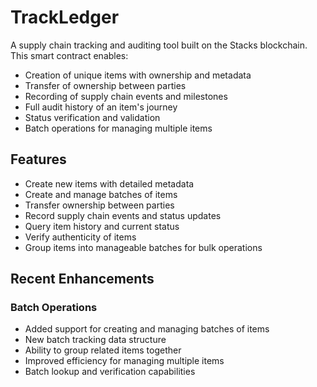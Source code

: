 # TrackLedger

A supply chain tracking and auditing tool built on the Stacks blockchain. This smart contract enables:

- Creation of unique items with ownership and metadata
- Transfer of ownership between parties
- Recording of supply chain events and milestones
- Full audit history of an item's journey
- Status verification and validation
- Batch operations for managing multiple items

## Features

- Create new items with detailed metadata
- Create and manage batches of items
- Transfer ownership between parties
- Record supply chain events and status updates
- Query item history and current status
- Verify authenticity of items
- Group items into manageable batches for bulk operations

## Recent Enhancements

### Batch Operations
- Added support for creating and managing batches of items
- New batch tracking data structure
- Ability to group related items together
- Improved efficiency for managing multiple items
- Batch lookup and verification capabilities
